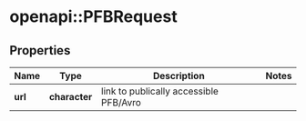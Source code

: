 # openapi::PFBRequest


## Properties
Name | Type | Description | Notes
------------ | ------------- | ------------- | -------------
**url** | **character** | link to publically accessible PFB/Avro | 


